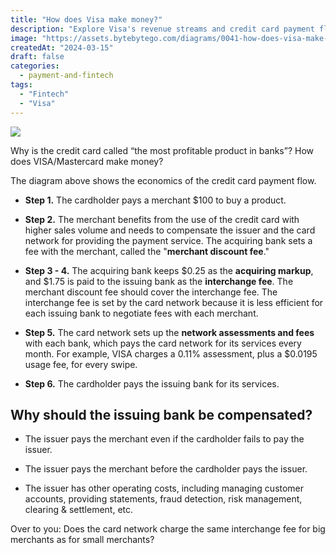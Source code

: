 ```yaml
---
title: "How does Visa make money?"
description: "Explore Visa's revenue streams and credit card payment flow economics."
image: "https://assets.bytebytego.com/diagrams/0041-how-does-visa-make-money.png"
createdAt: "2024-03-15"
draft: false
categories:
  - payment-and-fintech
tags:
  - "Fintech"
  - "Visa"
---
```


![](https://assets.bytebytego.com/diagrams/0041-how-does-visa-make-money.png)

Why is the credit card called “the most profitable product in banks”? How does VISA/Mastercard make money?

The diagram above shows the economics of the credit card payment flow.

- **Step 1.**  The cardholder pays a merchant $100 to buy a product.

- **Step 2.**  The merchant benefits from the use of the credit card with higher sales volume and needs to compensate the issuer and the card network for providing the payment service. The acquiring bank sets a fee with the merchant, called the "**merchant discount fee**."

- **Step 3 - 4.** The acquiring bank keeps $0.25 as the **acquiring markup**, and $1.75 is paid to the issuing bank as the **interchange fee**. The merchant discount fee should cover the interchange fee. The interchange fee is set by the card network because it is less efficient for each issuing bank to negotiate fees with each merchant.

- **Step 5.**  The card network sets up the **network assessments and fees** with each bank, which pays the card network for its services every month. For example, VISA charges a 0.11% assessment, plus a $0.0195 usage fee, for every swipe.

- **Step 6.**  The cardholder pays the issuing bank for its services.

## Why should the issuing bank be compensated?

*   The issuer pays the merchant even if the cardholder fails to pay the issuer.

*   The issuer pays the merchant before the cardholder pays the issuer.

*   The issuer has other operating costs, including managing customer accounts, providing statements, fraud detection, risk management, clearing & settlement, etc.

Over to you: Does the card network charge the same interchange fee for big merchants as for small merchants?

